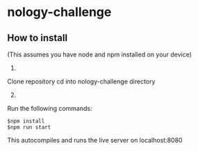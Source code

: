 # nology-challenge

## How to install

(This assumes you have node and npm installed on your device)

1)
Clone repository
cd into nology-challenge directory

2)
Run the following commands:
```
$npm install
$npm run start

```

This autocompiles and runs the live server on localhost:8080

